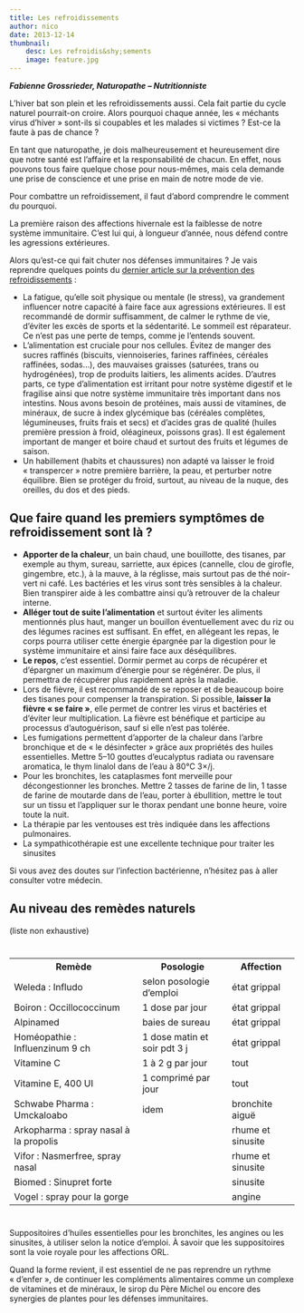 ```yaml
---
title: Les refroidissements
author: nico
date: 2013-12-14
thumbnail:
    desc: Les refroidis&shy;sements
    image: feature.jpg
---
```


**_Fabienne Grossrieder, Naturopathe – Nutritionniste_**

L’hiver bat son plein et les refroidissements aussi. Cela fait partie du cycle naturel pourrait-on croire. Alors pourquoi chaque année, les « méchants virus d’hiver » sont-ils si coupables et les malades si victimes ? Est-ce la faute à pas de chance ?

En tant que naturopathe, je dois malheureusement et heureusement dire que notre santé est l’affaire et la responsabilité de chacun. En effet, nous pouvons tous faire quelque chose pour nous-mêmes, mais cela demande une prise de conscience et une prise en main de notre mode de vie.

Pour combattre un refroidissement, il faut d’abord comprendre le comment du pourquoi.

La première raison des affections hivernale est la faiblesse de notre système immunitaire. C’est lui qui, à longueur d’année, nous défend contre les agressions extérieures.

Alors qu’est-ce qui fait chuter nos défenses immunitaires ? Je vais reprendre quelques points du [dernier article sur la prévention des refroidissements][1] :

- La fatigue, qu’elle soit physique ou mentale (le stress), va grandement influencer notre capacité à faire face aux agressions extérieures. Il est recommandé de dormir suffisamment, de calmer le rythme de vie, d’éviter les excès de sports et la sédentarité. Le sommeil est réparateur. Ce n’est pas une perte de temps, comme je l’entends souvent.
- L’alimentation est cruciale pour nos cellules. Évitez de manger des sucres raffinés (biscuits, viennoiseries, farines raffinées, céréales raffinées, sodas...), des mauvaises graisses (saturées, trans ou hydrogénées), trop de produits laitiers, les aliments acides. D’autres parts, ce type d’alimentation est irritant pour notre système digestif et le fragilise ainsi que notre système immunitaire très important dans nos intestins. Nous avons besoin de protéines, mais aussi de vitamines, de minéraux, de sucre à index glycémique bas (céréales complètes, légumineuses, fruits frais et secs) et d’acides gras de qualité (huiles première pression à froid, oléagineux, poissons gras). Il est également important de manger et boire chaud et surtout des fruits et légumes de saison.
- Un habillement (habits et chaussures) non adapté va laisser le froid « transpercer » notre première barrière, la peau, et perturber notre équilibre. Bien se protéger du froid, surtout, au niveau de la nuque, des oreilles, du dos et des pieds.

## Que faire quand les premiers symptômes de refroidissement sont là ?

- **Apporter de la chaleur**, un bain chaud, une bouillotte, des tisanes, par exemple au thym, sureau, sarriette, aux épices (cannelle, clou de girofle, gingembre, etc.), à la mauve, à la réglisse, mais surtout pas de thé noir-vert ni café. Les bactéries et les virus sont très sensibles à la chaleur. Bien transpirer aide à les combattre ainsi qu’à retrouver de la chaleur interne.
- **Alléger tout de suite l’alimentation** et surtout éviter les aliments mentionnés plus haut, manger un bouillon éventuellement avec du riz ou des légumes racines est suffisant. En effet, en allégeant les repas, le corps pourra utiliser cette énergie épargnée par la digestion pour le système immunitaire et ainsi faire face aux déséquilibres.
- **Le repos**, c’est essentiel. Dormir permet au corps de récupérer et d’épargner un maximum d’énergie pour se régénérer. De plus, il permettra de récupérer plus rapidement après la maladie.
- Lors de fièvre, il est recommandé de se reposer et de beaucoup boire des tisanes pour compenser la transpiration. Si possible, **laisser la fièvre « se faire »**, elle permet de contrer les virus et bactéries et d’éviter leur multiplication. La fièvre est bénéfique et participe au processus d’autoguérison, sauf si elle n’est pas tolérée.
- Les fumigations permettent d’apporter de la chaleur dans l’arbre bronchique et de « le désinfecter » grâce aux propriétés des huiles essentielles. Mettre 5–10 gouttes d’eucalyptus radiata ou ravensare aromatica, le thym linalol dans de l’eau à 80°C 3×/j.
- Pour les bronchites, les cataplasmes font merveille pour décongestionner les bronches. Mettre 2 tasses de farine de lin, 1 tasse de farine de moutarde dans de l’eau, porter à ébullition, mettre le tout sur un tissu et l’appliquer sur le thorax pendant une bonne heure, voire toute la nuit.
- La thérapie par les ventouses est très indiquée dans les affections pulmonaires.
- La sympathicothérapie est une excellente technique pour traiter les sinusites

Si vous avez des doutes sur l’infection bactérienne, n’hésitez pas à aller consulter votre médecin.

## Au niveau des remèdes naturels

(liste non exhaustive)

<table class="equiv_therap" style="width: 100%; margin: 40px 0">
<tr>
<th>Remède</th>
<th>Posologie</th>
<th>Affection</th>
</tr>
<tr>
<td>Weleda : Infludo</td>
<td>selon posologie d’emploi</td>
<td>état grippal</td>
</tr>
<tr>
<td>Boiron : Occillococcinum</td>
<td>1 dose par jour</td>
<td>état grippal</td>
</tr>
<tr>
<td>Alpinamed</td>
<td>baies de sureau</td>
<td>état grippal</td>
</tr>
<tr>
<td>Homéopathie : Influenzinum 9 ch</td>
<td>1 dose matin et soir pdt 3 j</td>
<td>état grippal</td>
</tr>
<tr>
<td>Vitamine C</td>
<td>1 à 2 g par jour</td>
<td>tout</td>
</tr>
<tr>
<td>Vitamine E, 400 UI</td>
<td>1 comprimé par jour</td>
<td>tout</td>
</tr>
<tr>
<td>Schwabe Pharma : Umckaloabo</td>
<td>idem</td>
<td>bronchite aiguë</td>
</tr>
<tr>
<td>Arkopharma : spray nasal à la propolis</td>
<td></td>
<td>rhume et sinusite</td>
</tr>
<tr>
<td>Vifor : Nasmerfree, spray nasal</td>
<td></td>
<td>rhume et sinusite</td>
</tr>
<tr>
<td>Biomed : Sinupret forte</td>
<td></td>
<td>sinusite</td>
</tr>
<tr>
<td>Vogel : spray pour la gorge</td>
<td></td>
<td>angine</td>
</tr>
</table>

Suppositoires d’huiles essentielles pour les bronchites, les angines ou les sinusites, à utiliser selon la notice d’emploi. À savoir que les suppositoires sont la voie royale pour les affections ORL.

Quand la forme revient, il est essentiel de ne pas reprendre un rythme « d’enfer », de continuer les compléments alimentaires comme un complexe de vitamines et de minéraux, le sirop du Père Michel ou encore des synergies de plantes pour les défenses immunitaires.

[1]: /ressources/prevention-hiver/ "Prévention pour l’hiver"
